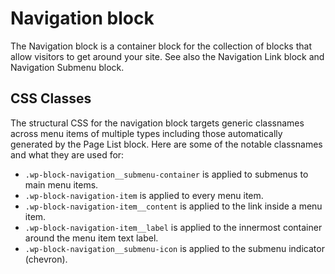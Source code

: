 # Navigation block

The Navigation block is a container block for the collection of blocks that allow visitors to get around your site. See also the Navigation Link block and Navigation Submenu block.

## CSS Classes

The structural CSS for the navigation block targets generic classnames across menu items of multiple types including those automatically generated by the Page List block. Here are some of the notable classnames and what they are used for:

-   `.wp-block-navigation__submenu-container` is applied to submenus to main menu items.
-   `.wp-block-navigation-item` is applied to every menu item.
-   `.wp-block-navigation-item__content` is applied to the link inside a menu item.
-   `.wp-block-navigation-item__label` is applied to the innermost container around the menu item text label.
-   `.wp-block-navigation__submenu-icon` is applied to the submenu indicator (chevron).
